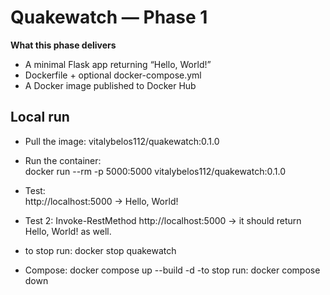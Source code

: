﻿# Quakewatch — Phase 1

**What this phase delivers**
- A minimal Flask app returning “Hello, World!”
- Dockerfile + optional docker-compose.yml
- A Docker image published to Docker Hub

## Local run
- Pull the image: 
vitalybelos112/quakewatch:0.1.0
- Run the container:    
docker run --rm -p 5000:5000 vitalybelos112/quakewatch:0.1.0
- Test:   
http://localhost:5000  → Hello, World!
- Test 2: 
Invoke-RestMethod http://localhost:5000 → it should return Hello, World! as well.
- to stop run:
docker stop quakewatch


- Compose: docker compose up --build -d
-to stop run: docker compose down